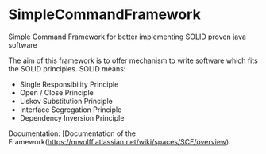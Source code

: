 # SimpleCommandFramework
Simple Command Framework for better implementing SOLID proven java software

The aim of this framework is to offer mechanism to write software which fits the SOLID principles. SOLID means:

- Single Responsibility Principle
- Open / Close Principle
- Liskov Substitution Principle
- Interface Segregation Principle
- Dependency Inversion Principle

Documentation: [Documentation of the Framework(https://mwolff.atlassian.net/wiki/spaces/SCF/overview).
